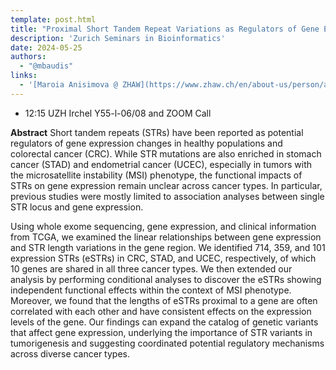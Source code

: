 ```yaml
---
template: post.html
title: "Proximal Short Tandem Repeat Variations as Regulators of Gene Expression across Multiple Cancers<br/>Feifei Xia (ZHAW)"
description: 'Zurich Seminars in Bioinformatics'
date: 2024-05-25
authors:
  - "@mbaudis"
links:
  - '[Maroia Anisimova @ ZHAW](https://www.zhaw.ch/en/about-us/person/anis/)'
---
```


* 12:15 UZH Irchel Y55-l-06/08 and ZOOM Call

**Abstract** Short tandem repeats (STRs) have been reported as potential regulators of gene expression changes in healthy populations and colorectal cancer (CRC). While STR mutations are also enriched in stomach cancer (STAD) and endometrial cancer (UCEC), especially in tumors with the microsatellite instability (MSI) phenotype, the functional impacts of STRs on gene expression remain unclear across cancer types. In particular, previous studies were mostly limited to association analyses between single STR locus and gene expression.

Using whole exome sequencing, gene expression, and clinical information from TCGA, we examined the linear relationships between gene expression and STR length variations in the gene region. We identified 714, 359, and 101 expression STRs (eSTRs) in CRC, STAD, and UCEC, respectively, of which 10 genes are shared in all three cancer types. We then extended our analysis by performing conditional analyses to discover the eSTRs showing independent functional effects within the context of MSI phenotype. Moreover, we found that the lengths of eSTRs proximal to a gene are often correlated with each other and have consistent effects on the expression levels of the gene. Our findings can expand the catalog of genetic variants that affect gene expression, underlying the importance of STR variants in tumorigenesis and suggesting coordinated potential regulatory mechanisms across diverse cancer types.
